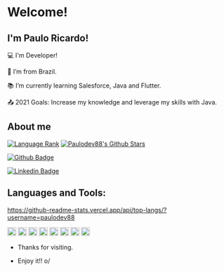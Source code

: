 # Welcome!

 

## I'm Paulo Ricardo!

 

:computer: I'm Developer!

:house_with_garden: I’m from Brazil.

:books: I’m currently learning Salesforce, Java and Flutter.

:outbox_tray: 2021 Goals: Increase my knowledge and leverage my skills with Java.

 

## About me
[![Language Rank](https://github-readme-stats.vercel.app/api/top-langs/?username=Paulodev88)](https://https://github.com/Paulodev88)
[![Paulodev88's Github Stars](https://github-readme-stats.vercel.app/api?username=Paulodev88)](https://https://github.com/Paulodev88)


[![Github Badge](https://img.shields.io/badge/-Github-000?style=flat-square&logo=Github&logoColor=white&link=https://github.com/Paulodev88)](https://github.com/Paulodev88)

[![Linkedin Badge](https://img.shields.io/badge/-LinkedIn-blue?style=flat-square&logo=Linkedin&logoColor=white&link=https://linkedin.com/in/paulodev88/)]( https://linkedin.com/in/paulodev88/)



## Languages and Tools:

https://github-readme-stats.vercel.app/api/top-langs/?username=paulodev88

<CODE><img height="20"  src="https://img.shields.io/badge/JavaScript-323330?style=for-the-badge&logo=javascript&logoColor=F7DF1E"/></CODE>
<CODE><img height="20"  src="https://img.shields.io/badge/Java-ED8B00?style=for-the-badge&logo=java&logoColor=white"/></CODE>
<CODE><img height="20"  src="https://img.shields.io/badge/Flutter-02569B?style=for-the-badge&logo=flutter&logoColor=white"/></CODE>
<CODE><img height="20"  src="https://img.shields.io/badge/Salesforce-00A1E0?style=for-the-badge&logo=Salesforce&logoColor=white"/></CODE>
<CODE><img height="20"  src="https://img.shields.io/badge/Jenkins-D24939?style=for-the-badge&logo=Jenkins&logoColor=white"/></CODE>
<CODE><img height="20"  src="https://img.shields.io/badge/Selenium-43B02A?style=for-the-badge&logo=Selenium&logoColor=white"/></CODE>
<CODE><img height="20"  src="https://img.shields.io/badge/Microsoft%20SQL%20Server-CC2927?style=for-the-badge&logo=microsoft%20sql%20server&logoColor=white"/></CODE>
<CODE><img height="20" src="https://img.shields.io/badge/Fedora-294172?style=for-the-badge&logo=fedora&logoColor=white"></CODE>

- Thanks for visiting.

- Enjoy it!! o/
